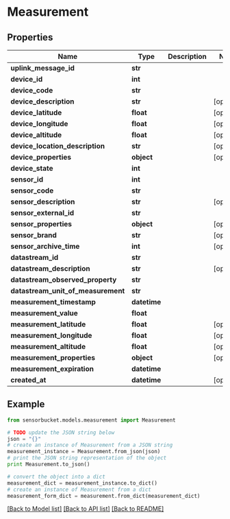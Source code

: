 # Measurement


## Properties

Name | Type | Description | Notes
------------ | ------------- | ------------- | -------------
**uplink_message_id** | **str** |  | 
**device_id** | **int** |  | 
**device_code** | **str** |  | 
**device_description** | **str** |  | [optional] 
**device_latitude** | **float** |  | [optional] 
**device_longitude** | **float** |  | [optional] 
**device_altitude** | **float** |  | [optional] 
**device_location_description** | **str** |  | [optional] 
**device_properties** | **object** |  | [optional] 
**device_state** | **int** |  | 
**sensor_id** | **int** |  | 
**sensor_code** | **str** |  | 
**sensor_description** | **str** |  | [optional] 
**sensor_external_id** | **str** |  | 
**sensor_properties** | **object** |  | [optional] 
**sensor_brand** | **str** |  | [optional] 
**sensor_archive_time** | **int** |  | [optional] 
**datastream_id** | **str** |  | 
**datastream_description** | **str** |  | [optional] 
**datastream_observed_property** | **str** |  | 
**datastream_unit_of_measurement** | **str** |  | 
**measurement_timestamp** | **datetime** |  | 
**measurement_value** | **float** |  | 
**measurement_latitude** | **float** |  | [optional] 
**measurement_longitude** | **float** |  | [optional] 
**measurement_altitude** | **float** |  | [optional] 
**measurement_properties** | **object** |  | [optional] 
**measurement_expiration** | **datetime** |  | 
**created_at** | **datetime** |  | [optional] 

## Example

```python
from sensorbucket.models.measurement import Measurement

# TODO update the JSON string below
json = "{}"
# create an instance of Measurement from a JSON string
measurement_instance = Measurement.from_json(json)
# print the JSON string representation of the object
print Measurement.to_json()

# convert the object into a dict
measurement_dict = measurement_instance.to_dict()
# create an instance of Measurement from a dict
measurement_form_dict = measurement.from_dict(measurement_dict)
```
[[Back to Model list]](../README.md#documentation-for-models) [[Back to API list]](../README.md#documentation-for-api-endpoints) [[Back to README]](../README.md)


